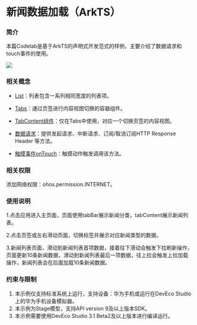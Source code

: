 ﻿
# 新闻数据加载（ArkTS）

### 简介

本篇Codelab是基于ArkTS的声明式开发范式的样例，主要介绍了数据请求和touch事件的使用。

![](screenshots/device/news.gif)

### 相关概念

- [List](https://developer.harmonyos.com/cn/docs/documentation/doc-references/ts-container-list-0000001333800573)：列表包含一系列相同宽度的列表项。

- [Tabs](https://developer.harmonyos.com/cn/docs/documentation/doc-references/ts-container-tabs-0000001281001258)：通过页签进行内容视图切换的容器组件。

- [TabContent组件](https://developer.harmonyos.com/cn/docs/documentation/doc-references/ts-container-tabcontent-0000001281201166)：仅在Tabs中使用，对应一个切换页签的内容视图。

- [数据请求](https://developer.harmonyos.com/cn/docs/documentation/doc-references/js-apis-http-0000001281201030)：提供发起请求、中断请求、订阅/取消订阅HTTP Response Header 等方法。

- [触摸事件onTouch](https://developer.harmonyos.com/cn/docs/documentation/doc-references/ts-universal-events-touch-0000001281001286)：触摸动作触发调用该方法。

### 相关权限

添加网络权限：ohos.permission.INTERNET。

### 使用说明

1.点击应用进入主页面，页面使用tabBar展示新闻分类，tabContent展示新闻列表。

2.点击页签或左右滑动页面，切换标签并展示对应新闻类型的数据。

3.新闻列表页面，滑动到新闻列表首项数据，接着往下滑动会触发下拉刷新操作，页面更新10条新闻数据，滑动到新闻列表最后一项数据，往上拉会触发上拉加载操作，新闻列表会在后面加载10条新闻数据。

### 约束与限制

1. 本示例仅支持标准系统上运行，支持设备：华为手机或运行在DevEco Studio上的华为手机设备模拟器。
2. 本示例为Stage模型，支持API version 9及以上版本SDK。
3. 本示例需要使用DevEco Studio 3.1 Beta2及以上版本进行编译运行。
